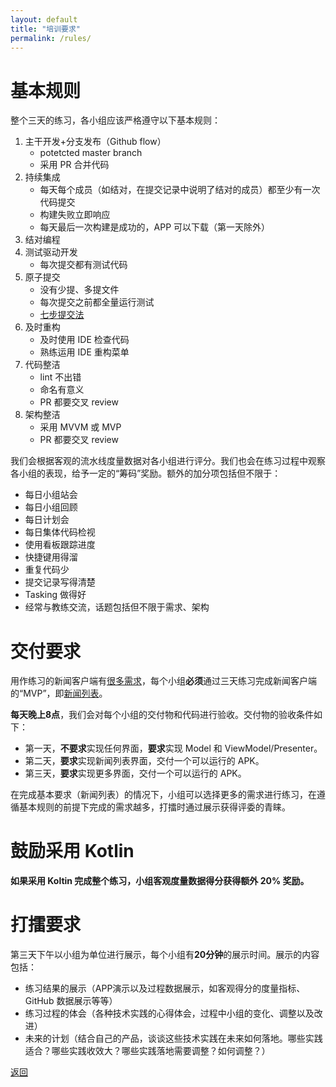 ```yaml
---
layout: default
title: "培训要求"
permalink: /rules/
---
```


# 基本规则

整个三天的练习，各小组应该严格遵守以下基本规则：

1. 主干开发+分支发布（Github flow）
   - potetcted master branch
   - 采用 PR 合并代码
2. 持续集成
   - 每天每个成员（如结对，在提交记录中说明了结对的成员）都至少有一次代码提交
   - 构建失败立即响应
   - 每天最后一次构建是成功的，APP 可以下载（第一天除外）
3. 结对编程
4. 测试驱动开发
   - 每次提交都有测试代码
5. 原子提交
   - 没有少提、多提文件
   - 每次提交之前都全量运行测试
   - [七步提交法](https://static001.infoq.cn/resource/image/4c/d1/4c5d2f40c00ffd6d00b1d011108f66d1.png)
6. 及时重构
   - 及时使用 IDE 检查代码
   - 熟练运用 IDE 重构菜单
7. 代码整洁
   - lint 不出错
   - 命名有意义
   - PR 都要交叉 review
8. 架构整洁
   - 采用 MVVM 或 MVP
   - PR 都要交叉 review

我们会根据客观的流水线度量数据对各小组进行评分。我们也会在练习过程中观察各小组的表现，给予一定的“筹码”奖励。额外的加分项包括但不限于：
  - 每日小组站会
  - 每日小组回顾
  - 每日计划会
  - 每日集体代码检视
  - 使用看板跟踪进度
  - 快捷键用得溜
  - 重复代码少
  - 提交记录写得清楚
  - Tasking 做得好
  - 经常与教练交流，话题包括但不限于需求、架构


# 交付要求

用作练习的新闻客户端有[很多需求](https://cac-tech-coach.github.io/NewsClientSpecs/)，每个小组**必须**通过三天练习完成新闻客户端的“MVP”，即[新闻列表](https://cac-tech-coach.github.io/NewsClientSpecs/specs/news-list.html)。

**每天晚上8点**，我们会对每个小组的交付物和代码进行验收。交付物的验收条件如下：

- 第一天，**不要求**实现任何界面，**要求**实现 Model 和 ViewModel/Presenter。
- 第二天，**要求**实现新闻列表界面，交付一个可以运行的 APK。
- 第三天，**要求**实现更多界面，交付一个可以运行的 APK。

在完成基本要求（新闻列表）的情况下，小组可以选择更多的需求进行练习，在遵循基本规则的前提下完成的需求越多，打擂时通过展示获得评委的青睐。

# 鼓励采用 Kotlin

**如果采用 Koltin 完成整个练习，小组客观度量数据得分获得额外 20% 奖励。** 

# 打擂要求

第三天下午以小组为单位进行展示，每个小组有**20分钟**的展示时间。展示的内容包括：

- 练习结果的展示（APP演示以及过程数据展示，如客观得分的度量指标、GitHub 数据展示等等）
- 练习过程的体会（各种技术实践的心得体会，过程中小组的变化、调整以及改进）
- 未来的计划（结合自己的产品，谈谈这些技术实践在未来如何落地。哪些实践适合？哪些实践收效大？哪些实践落地需要调整？如何调整？）

[返回](./index.md)